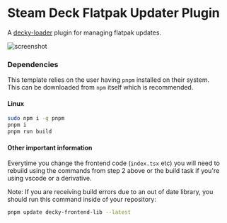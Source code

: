 # Steam Deck Flatpak Updater Plugin
A [decky-loader](https://github.com/SteamDeckHomebrew/deckly-loader) plugin for managing flatpak updates.

![screenshot](https://steamuserimages-a.akamaihd.net/ugc/1885347294331325509/8098EECB8DA11691B9151B1B7A815821F80D53B2/?imw=1200&imh=600 "Screenshot of plugin checking for updates")
### Dependencies

This template relies on the user having `pnpm` installed on their system.  
This can be downloaded from `npm` itself which is recommended. 

#### Linux

```bash
sudo npm i -g pnpm
pnpm i
pnpm run build
```

#### Other important information

Everytime you change the frontend code (`index.tsx` etc) you will need to rebuild using the commands from step 2 above or the build task if you're using vscode or a derivative.

Note: If you are receiving build errors due to an out of date library, you should run this command inside of your repository:

```bash
pnpm update decky-frontend-lib --latest
```
